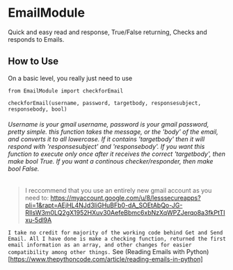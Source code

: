 # EmailModule
Quick and easy read and response, True/False returning, Checks and responds to Emails.


## How to Use
On a basic level, you really just need to use 
```
from EmailModule import checkforEmail

checkforEmail(username, password, targetbody, responsesubject, responsebody, bool)
```


###### Username is your gmail username, password is your gmail password, pretty simple. this function takes the message, or the 'body' of the email, and converts it to all lowercase. If it contains 'targetbody' then it will respond with 'responsesubject' and 'responsebody'. If you want this function to execute only once after it receives the correct 'targetbody', then make bool True. If you want a continous checker/responder, then make bool False.

> I reccommend that you use an entirely new gmail account as you need to:
https://myaccount.google.com/u/8/lesssecureapps?pli=1&rapt=AEjHL4NJd3IiGHuBFb0-dA_SOEtAbQo-JG-RIlsW3m0LQ2gX1952HXuv30AefeBbmc6xbNzXqWPZJerqo8a3fkPtTIxu-5dl9A


`I take no credit for majority of the working code behind Get and Send Email. All I have done is make a checking function, returned the first email information as an array, and other changes for easier compatibility among other things.` See (Reading Emails with Python)[https://www.thepythoncode.com/article/reading-emails-in-python]
